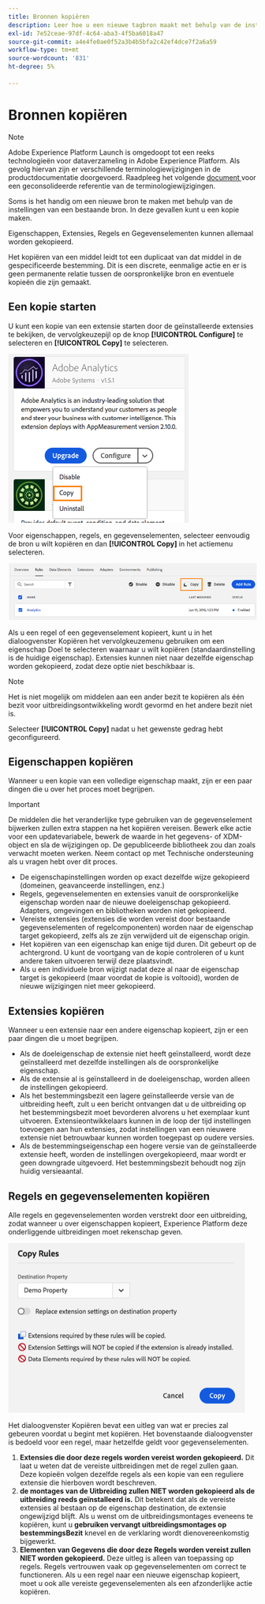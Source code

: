 ```yaml
---
title: Bronnen kopiëren
description: Leer hoe u een nieuwe tagbron maakt met behulp van de instellingen van een bestaande tagbron in Adobe Experience Platform.
exl-id: 7e52ceae-97df-4c64-aba3-4f5ba6018a47
source-git-commit: a4e4fe0ae0f52a3b4b5bfa2c42ef4dce7f2a6a59
workflow-type: tm+mt
source-wordcount: '831'
ht-degree: 5%

---
```


# Bronnen kopiëren

>[!NOTE]
>
>Adobe Experience Platform Launch is omgedoopt tot een reeks technologieën voor dataverzameling in Adobe Experience Platform.  Als gevolg hiervan zijn er verschillende terminologiewijzigingen in de productdocumentatie doorgevoerd. Raadpleeg het volgende [ document ](../../term-updates.md) voor een geconsolideerde referentie van de terminologiewijzigingen.

Soms is het handig om een nieuwe bron te maken met behulp van de instellingen van een bestaande bron. In deze gevallen kunt u een kopie maken.

Eigenschappen, Extensies, Regels en Gegevenselementen kunnen allemaal worden gekopieerd.

Het kopiëren van een middel leidt tot een duplicaat van dat middel in de gespecificeerde bestemming. Dit is een discrete, eenmalige actie en er is geen permanente relatie tussen de oorspronkelijke bron en eventuele kopieën die zijn gemaakt.

## Een kopie starten

U kunt een kopie van een extensie starten door de geïnstalleerde extensies te bekijken, de vervolgkeuzepijl op de knop **[!UICONTROL Configure]** te selecteren en **[!UICONTROL Copy]** te selecteren.

![ het Kopiëren van de uitbreiding van Analytics ](../../images/copy-initiate-extension.png)

Voor eigenschappen, regels, en gegevenselementen, selecteer eenvoudig de bron u wilt kopiëren en dan **[!UICONTROL Copy]** in het actiemenu selecteren.

![ Kopend mijn regel van Analytics ](../../images/copy-initiate-rule.png)

Als u een regel of een gegevenselement kopieert, kunt u in het dialoogvenster Kopiëren het vervolgkeuzemenu gebruiken om een eigenschap Doel te selecteren waarnaar u wilt kopiëren (standaardinstelling is de huidige eigenschap). Extensies kunnen niet naar dezelfde eigenschap worden gekopieerd, zodat deze optie niet beschikbaar is.

>[!NOTE]
>
>Het is niet mogelijk om middelen aan een ander bezit te kopiëren als één bezit voor uitbreidingsontwikkeling wordt gevormd en het andere bezit niet is.

Selecteer **[!UICONTROL Copy]** nadat u het gewenste gedrag hebt geconfigureerd.

## Eigenschappen kopiëren

Wanneer u een kopie van een volledige eigenschap maakt, zijn er een paar dingen die u over het proces moet begrijpen.

>[!IMPORTANT]
>
>De middelen die het veranderlijke type gebruiken van de gegevenselement bijwerken zullen extra stappen na het kopiëren vereisen. Bewerk elke actie voor een updatevariabele, bewerk de waarde in het gegevens- of XDM-object en sla de wijzigingen op. De gepubliceerde bibliotheek zou dan zoals verwacht moeten werken. Neem contact op met Technische ondersteuning als u vragen hebt over dit proces.

* De eigenschapinstellingen worden op exact dezelfde wijze gekopieerd (domeinen, geavanceerde instellingen, enz.)
* Regels, gegevenselementen en extensies vanuit de oorspronkelijke eigenschap worden naar de nieuwe doeleigenschap gekopieerd.  Adapters, omgevingen en bibliotheken worden niet gekopieerd.
* Vereiste extensies (extensies die worden vereist door bestaande gegevenselementen of regelcomponenten) worden naar de eigenschap target gekopieerd, zelfs als ze zijn verwijderd uit de eigenschap origin.
* Het kopiëren van een eigenschap kan enige tijd duren.  Dit gebeurt op de achtergrond.  U kunt de voortgang van de kopie controleren of u kunt andere taken uitvoeren terwijl deze plaatsvindt.
* Als u een individuele bron wijzigt nadat deze al naar de eigenschap target is gekopieerd (maar voordat de kopie is voltooid), worden de nieuwe wijzigingen niet meer gekopieerd.

## Extensies kopiëren

Wanneer u een extensie naar een andere eigenschap kopieert, zijn er een paar dingen die u moet begrijpen.

* Als de doeleigenschap de extensie niet heeft geïnstalleerd, wordt deze geïnstalleerd met dezelfde instellingen als de oorspronkelijke eigenschap.
* Als de extensie al is geïnstalleerd in de doeleigenschap, worden alleen de instellingen gekopieerd.
* Als het bestemmingsbezit een lagere geïnstalleerde versie van de uitbreiding heeft, zult u een bericht ontvangen dat u de uitbreiding op het bestemmingsbezit moet bevorderen alvorens u het exemplaar kunt uitvoeren.  Extensieontwikkelaars kunnen in de loop der tijd instellingen toevoegen aan hun extensies, zodat instellingen van een nieuwere extensie niet betrouwbaar kunnen worden toegepast op oudere versies.
* Als de bestemmingseigenschap een hogere versie van de geïnstalleerde extensie heeft, worden de instellingen overgekopieerd, maar wordt er geen downgrade uitgevoerd.  Het bestemmingsbezit behoudt nog zijn huidig versieaantal.

## Regels en gegevenselementen kopiëren

Alle regels en gegevenselementen worden verstrekt door een uitbreiding, zodat wanneer u over eigenschappen kopieert, Experience Platform deze onderliggende uitbreidingen moet rekenschap geven.

![ het kopiëren van een Regel aan mijn Bezit van de Demo ](../../images/copy-rules-dialog1.png)

Het dialoogvenster Kopiëren bevat een uitleg van wat er precies zal gebeuren voordat u begint met kopiëren. Het bovenstaande dialoogvenster is bedoeld voor een regel, maar hetzelfde geldt voor gegevenselementen.

1. **Extensies die door deze regels worden vereist worden gekopieerd.** Dit laat u weten dat de vereiste uitbreidingen met de regel zullen gaan.  Deze kopieën volgen dezelfde regels als een kopie van een reguliere extensie die hierboven wordt beschreven.
1. **de montages van de Uitbreiding zullen NIET worden gekopieerd als de uitbreiding reeds geïnstalleerd is.** Dit betekent dat als de vereiste extensies al bestaan op de eigenschap destination, de extensie ongewijzigd blijft.  Als u wenst om de uitbreidingsmontages eveneens te kopiëren, kunt u **gebruiken vervangt uitbreidingsmontages op bestemmingsBezit** knevel en de verklaring wordt dienovereenkomstig bijgewerkt.
1. **Elementen van Gegevens die door deze Regels worden vereist zullen NIET worden gekopieerd.** Deze uitleg is alleen van toepassing op regels.  Regels vertrouwen vaak op gegevenselementen om correct te functioneren.  Als u een regel naar een nieuwe eigenschap kopieert, moet u ook alle vereiste gegevenselementen als een afzonderlijke actie kopiëren.
